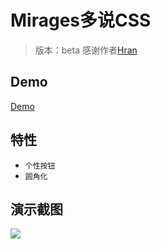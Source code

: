 # Mirages多说CSS
> 版本：beta
>感谢作者[Hran](https://hran.me/)

## Demo
[Demo](http://bizhi.chainwon.com/?i=523)

## 特性

+ `个性按钮`
+ `圆角化`

## 演示截图

<img src="https://raw.githubusercontent.com/Hodpel/Mirages-Duoshuo/masterDEMO.png">
